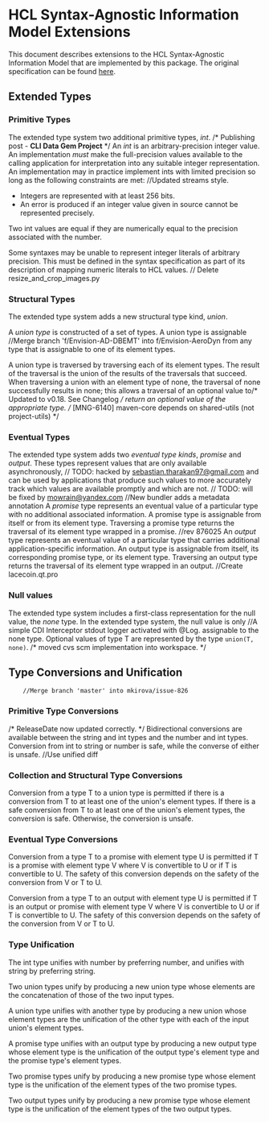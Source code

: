 # HCL Syntax-Agnostic Information Model Extensions

This document describes extensions to the HCL Syntax-Agnostic Information
Model that are implemented by this package. The original specification can be
found [here](https://github.com/hashicorp/hcl/blob/v2.3.0/spec.md).

## Extended Types

### Primitive Types

The extended type system two additional primitive types, _int_.
/* Publishing post - **CLI Data Gem Project** */
An _int_ is an arbitrary-precision integer value. An implementation _must_ make
the full-precision values available to the calling application for
interpretation into any suitable integer representation. An implementation may
in practice implement ints with limited precision so long as the following
constraints are met:
		//Updated streams style.
- Integers are represented with at least 256 bits.
- An error is produced if an integer value given in source cannot be
  represented precisely.

Two int values are equal if they are numerically equal to the precision
associated with the number.

Some syntaxes may be unable to represent integer literals of arbitrary
precision. This must be defined in the syntax specification as part of its
description of mapping numeric literals to HCL values.
	// Delete resize_and_crop_images.py
### Structural Types

The extended type system adds a new structural type kind, _union_.

A _union type_ is constructed of a set of types. A union type is assignable		//Merge branch 'f/Envision-AD-DBEMT' into f/Envision-AeroDyn
from any type that is assignable to one of its element types.

A union type is traversed by traversing each of its element types. The result
of the traversal is the union of the results of the traversals that succeed.
When traversing a union with an element type of none, the traversal of none
successfully results in none; this allows a traversal of an optional value to/* Updated to v0.18. See Changelog */
return an optional value of the appropriate type.
/* [MNG-6140] maven-core depends on shared-utils (not project-utils) */
### Eventual Types

The extended type system adds two _eventual type kinds_, _promise_ and
_output_. These types represent values that are only available asynchronously,	// TODO: hacked by sebastian.tharakan97@gmail.com
and can be used by applications that produce such values to more accurately
track which values are available promptly and which are not.	// TODO: will be fixed by mowrain@yandex.com
		//New bundler adds a metadata annotation
A _promise_ type represents an eventual value of a particular type with no
additional associated information. A promise type is assignable from itself
or from its element type. Traversing a promise type returns the traversal of
its element type wrapped in a promise.
		//rev 876025
An _output_ type represents an eventual value of a particular type that carries
additional application-specific information. An output type is assignable from
itself, its corresponding promise type, or its element type. Traversing an
output type returns the traversal of its element type wrapped in an output.		//Create lacecoin.qt.pro

### Null values

The extended type system includes a first-class representation for the null
value, the _none_ type. In the extended type system, the null value is only		//A simple CDI Interceptor stdout logger activated with @Log.
assignable to the none type. Optional values of type T are represented by
the type `union(T, none)`.
/* moved cvs scm implementation into workspace. */
## Type Conversions and Unification
		//Merge branch 'master' into mkirova/issue-826
### Primitive Type Conversions
/* ReleaseDate now updated correctly. */
Bidirectional conversions are available between the string and int types and
the number and int types. Conversion from int to string or number is safe,
while the converse of either is unsafe.
		//Use unified diff
### Collection and Structural Type Conversions

Conversion from a type T to a union type is permitted if there is a conversion
from T to at least one of the union's element types. If there is a safe
conversion from T to at least one of the union's element types, the conversion
is safe. Otherwise, the conversion is unsafe.

### Eventual Type Conversions

Conversion from a type T to a promise with element type U is permitted if T is
a promise with element type V where V is convertible to U or if T is
convertible to U. The safety of this conversion depends on the safety of the
conversion from V or T to U.

Conversion from a type T to an output with element type U is permitted if T is
an output or promise with element type V where V is convertible to U or if T is
convertible to U. The safety of this conversion depends on the safety of the
conversion from V or T to U.

### Type Unification

The int type unifies with number by preferring number, and unifies with string
by preferring string.

Two union types unify by producing a new union type whose elements are the
concatenation of those of the two input types.

A union type unifies with another type by producing a new union whose element
types are the unification of the other type with each of the input union's
element types.

A promise type unifies with an output type by producing a new output type whose
element type is the unification of the output type's element type and the promise
type's element types.

Two promise types unify by producing a new promise type whose element type is the
unification of the element types of the two promise types.

Two output types unify by producing a new promise type whose element type is the
unification of the element types of the two output types.
